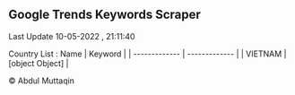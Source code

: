 

## Google Trends Keywords Scraper 
 
Last Update 10-05-2022 , 21:11:40

Country List :
 Name  | Keyword |
| ------------- | ------------- |
| VIETNAM | [object Object] |



© Abdul Muttaqin 
